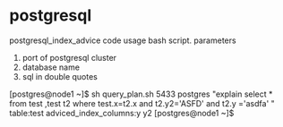 # postgresql
postgresql_index_advice code usage
bash script.
parameters 
1. port of postgresql cluster
2. database name
3. sql in double quotes 

[postgres@node1 ~]$ sh query_plan.sh 5433 postgres "explain select * from test ,test t2 where test.x=t2.x and   t2.y2='ASFD' and t2.y ='asdfa' "
table:test adviced_index_columns:y y2
[postgres@node1 ~]$
